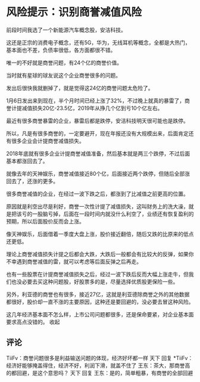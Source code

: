 # 风险提示：识别商誉减值风险
[url]: (https://t.zsxq.com/zrnyBUB)

前段时间我选了一个新能源汽车概念股，安洁科技。

这还是正宗的消费电子概念，还有5G，华为，无线耳机等概念，全都是大热门，基本面也不差，负债率很低，各方面都很不错。

唯一的不好就是商誉问题，有24个亿的商誉价值。

当时就有星球的球友说这个企业商誉很多的问题。

发出后很快我就删掉了，就是觉得这24亿的商誉问题太危险了。

1月6日发出来到现在，半个月时间已经上涨了32%，不过晚上就真的暴雷了，商誉计提减值损失20亿-23.5亿，2019年从挣几个亿到亏10个亿左右。

最近有很多商誉暴雷的企业，暴雷后都是跌停，安洁科技明天很可能也是跌停。

所以，凡是有很多商誉的，一定要避开，现在年报还没有大规模出来，后面肯定还有很多企业会计提商誉减值损失。

2018年底就有很多企业计提商誉减值准备，然后基本就是两三个跌停，不过后面基本都涨回去了。

就像去年的天神娱乐，商誉减值接近80个亿，后面接近两个跌停，但随后全部涨回去了，还涨的更多。

很多商誉减值的企业，在经过一波下跌之后，都涨到了比减值之前更高的位置。

原因就是利空出尽是利好，商誉一次性计提了减值损失，这叫财务上的洗大澡，就是把该亏的一股脑亏掉，后面在一段时间内就没什么利空了，业绩还有恢复盈利的预期，所以后面股价反而会上涨。

像天神娱乐，后面借着一季度大盘上涨，股价接近翻倍，随后又跌的比原来的低点还更低。

理论上商誉减值损失计提之后都会大跌，大跌后一般都会有比较大的反弹，如果你不幸遇到商誉减值的雷，就可以考虑等后面反弹之后再走。

也有一些股票在计提商誉减值损失之后，经过一波下跌后反而大幅上涨走牛，但我们也没必要去买这种问题股，好股票多的是，尽量选择优质股更保险一些。

另外，利亚德的商誉也有很多，接近27亿，这就是利亚德除商誉之外的其他数据都很好，股价却一直不涨的主要原因，这种还是要回避的，没必要去冒这种风险。

这几年经济基本面不怎么样，上市公司问题都很多，还是保命要紧，对企业基本面要求高点没错的。
收起

## 评论 
TiiFv：商誉问题很多是利益输送问题的体现，经济好坏都一样
天下 回复 *TiiFv：经济好能够掩盖得住，经济不好，利润下滑，就盖不住了
王东：茶大，那商誉高的都回避，是这个意思吗？
天下 回复 王东：是的，简单粗暴，有商誉的全部回避